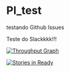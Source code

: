 # PI_test
testando Github Issues

Teste do Slackkkk!!!

[![Throughput Graph](https://graphs.waffle.io/igorwiese/PI_test/throughput.svg)](https://waffle.io/igorwiese/PI_test/metrics/throughput) 

[![Stories in Ready](https://badge.waffle.io/igorwiese/PI_test.svg?label=ready&title=Ready)](http://waffle.io/igorwiese/PI_test)

